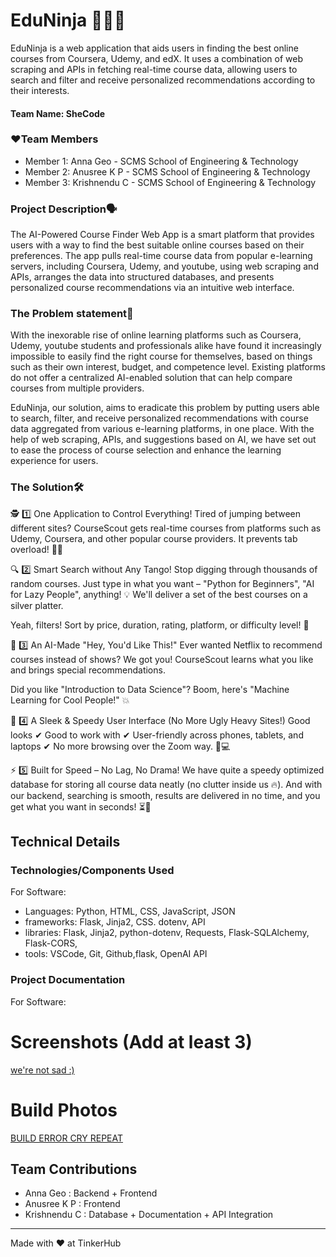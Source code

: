 # EduNinja 👩🏻‍💻

EduNinja is a web application that aids users in finding the best online courses from Coursera, Udemy, and edX. It uses a combination of web scraping and APIs in fetching real-time course data, allowing users to search and filter and receive personalized recommendations according to their interests. 
#### Team Name: SheCode


### ❤️Team Members
- Member 1: Anna Geo - SCMS School of Engineering & Technology
- Member 2: Anusree K P - SCMS School of Engineering & Technology
- Member 3: Krishnendu C - SCMS School of Engineering & Technology


### Project Description🗣️
The AI-Powered Course Finder Web App is a smart platform that provides users with a way to find the best suitable online courses based on their preferences. The app pulls real-time course data from popular e-learning servers, including Coursera, Udemy, and youtube, using web scraping and APIs, arranges the data into structured databases, and presents personalized course recommendations via an intuitive web interface. 

### The Problem statement📜

With the inexorable rise of online learning platforms such as Coursera, Udemy, youtube students and professionals alike have found it increasingly impossible to easily find the right course for themselves, based on things such as their own interest, budget, and competence level. Existing platforms do not offer a centralized AI-enabled solution that can help compare courses from multiple providers.

EduNinja, our solution, aims to eradicate this problem by putting users able to search, filter, and receive personalized recommendations with course data aggregated from various e-learning platforms, in one place. With the help of web scraping, APIs, and suggestions based on AI, we have set out to ease the process of course selection and enhance the learning experience for users. 

### The Solution🛠️

🕵️ 1️⃣ One Application to Control Everything!
Tired of jumping between different sites? CourseScout gets real-time courses from platforms such as Udemy, Coursera, and other popular course providers. It prevents tab overload! 😵‍💫

🔍 2️⃣ Smart Search without Any Tango!
Stop digging through thousands of random courses. Just type in what you want – "Python for Beginners", "AI for Lazy People", anything! 💡 We'll deliver a set of the best courses on a silver platter.

Yeah, filters! Sort by price, duration, rating, platform, or difficulty level! 🎯

🧠 3️⃣ An AI-Made "Hey, You'd Like This!"
Ever wanted Netflix to recommend courses instead of shows? We got you! CourseScout learns what you like and brings special recommendations.

Did you like "Introduction to Data Science"? Boom, here's "Machine Learning for Cool People!" 💥

🎨 4️⃣ A Sleek & Speedy User Interface (No More Ugly Heavy Sites!)
Good looks ✔
Good to work with ✔
User-friendly across phones, tablets, and laptops ✔
No more browsing over the Zoom way. 📱💻

⚡ 5️⃣ Built for Speed – No Lag, No Drama!
We have quite a speedy optimized database for storing all course data neatly (no clutter inside us 🔥). And with our backend, searching is smooth, results are delivered in no time, and you get what you want in seconds! ⏳🚀 

## Technical Details
### Technologies/Components Used
For Software:
- Languages: Python, HTML, CSS, JavaScript, JSON
- frameworks: Flask, Jinja2, CSS. dotenv, API
- libraries: Flask, Jinja2, python-dotenv, Requests, Flask-SQLAlchemy, Flask-CORS, 
- tools: VSCode, Git, Github,flask, OpenAI API


### Project Documentation
For Software:

# Screenshots (Add at least 3)

[ we're not sad :)](https://drive.google.com/drive/folders/13CaVCcaJ65adatH-v9cCuSNa40mPzMAR?usp=drive_link)



# Build Photos
[BUILD ERROR CRY REPEAT
](https://drive.google.com/drive/folders/1JXnVLTHI04vSGZtLVHka6afb_gNM1PW7?usp=drive_link)



## Team Contributions
- Anna Geo : Backend + Frontend
- Anusree K P : Frontend
- Krishnendu C : Database + Documentation + API Integration

---
Made with ❤️ at TinkerHub
